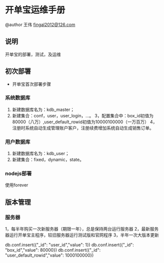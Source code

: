 # 开单宝运维手册

@author 王伟 fingal2012@126.com

## 说明

 开单宝的部署，测试，及运维

## 初次部署

* 开单宝首次部署步骤

### 系统数据库

1. 新建数据库名为：kdb_master；
2. 新建集合：conf，user，user_login，...。
3，配置集合中：box_id初值为80000（八万）,user_default_rowid初值为10000100000（一万百万）
4，注册时系统自动生成管理账户客户，注册续费增加系统自动生成销售订单。

### 用户数据库

1. 新建数据库名为：kdb_user；
2. 新建集合：fixed，dynamic，state。

### nodejs部署

使用forever

## 版本管理

### 服务器

1，每半年购买一次新服务器（期限一年），总是保持两台运行服务器
2，最新服务器运行开单宝主程序，较旧服务器运行测试版和官网程序
3，半年一次大版本更新

db.conf.insert({"_id": "user_id","value": 1})
db.conf.insert({"_id": "box_id","value": 80000})
db.conf.insert({"_id": "user_default_rowid","value": 1000100000})